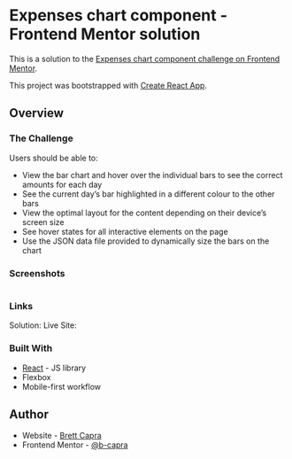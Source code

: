 # Expenses chart component - Frontend Mentor solution

This is a solution to the [Expenses chart component challenge on Frontend Mentor](https://www.frontendmentor.io/challenges/expenses-chart-component-e7yJBUdjwt). 

This project was bootstrapped with [Create React App](https://github.com/facebook/create-react-app).

## Overview

### The Challenge

Users should be able to:

- View the bar chart and hover over the individual bars to see the correct amounts for each day
- See the current day’s bar highlighted in a different colour to the other bars
- View the optimal layout for the content depending on their device’s screen size
- See hover states for all interactive elements on the page
- Use the JSON data file provided to dynamically size the bars on the chart

### Screenshots

![]()

### Links

Solution:
Live Site: 

### Built With

- [React](https://reactjs.org/) - JS library
- Flexbox
- Mobile-first workflow

## Author

- Website - [Brett Capra](https://www.bcapra.com)
- Frontend Mentor - [@b-capra](https://www.frontendmentor.io/profile/b-capra)
